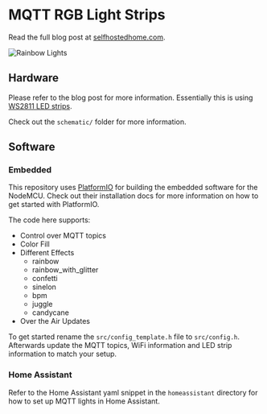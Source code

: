 # MQTT RGB Light Strips

Read the full blog post at [selfhostedhome.com](https://selfhostedhome.com/wifi-connected-rgb-led-strip/).

![Rainbow Lights](images/rainbow.gif)

## Hardware

Please refer to the blog post for more information. Essentially this is using
[WS2811 LED strips](https://amzn.to/2Cg3rxm).

Check out the `schematic/` folder for more information.

## Software

### Embedded

This repository uses [PlatformIO](https://platformio.org/) for building the
embedded software for the NodeMCU. Check out their installation docs for more
information on how to get started with PlatformIO.

The code here supports:
* Control over MQTT topics
* Color Fill
* Different Effects
    * rainbow
    * rainbow\_with\_glitter
    * confetti
    * sinelon
    * bpm
    * juggle
    * candycane
* Over the Air Updates

To get started rename the `src/config_template.h` file to `src/config.h`.
Afterwards update the MQTT topics, WiFi information and LED strip information
to match your setup.

### Home Assistant

Refer to the Home Assistant yaml snippet in the `homeassistant` directory for
how to set up MQTT lights in Home Assistant.
